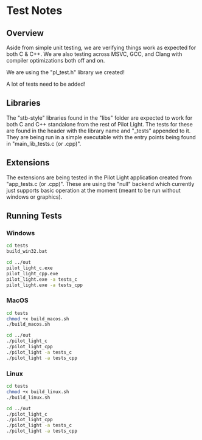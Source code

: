 # Test Notes

## Overview

Aside from simple unit testing, we are verifying things work as expected for both C & C++. We are also testing across
MSVC, GCC, and Clang with compiler optimizations both off and on.

We are using the "pl_test.h" library we created!

A lot of tests need to be added!

## Libraries
The "stb-style" libraries found in the "libs" folder are expected to work for both C and C++ standalone from the rest
of Pilot Light. The tests for these are found in the header with the library name and "_tests" appended to it. They are
being run in a simple executable with the entry points being found in "main_lib_tests.c (or .cpp)".

## Extensions
The extensions are being tested in the Pilot Light application created from "app_tests.c (or .cpp)". These are using the
"null" backend which currently just supports basic operation at the moment (meant to be run without windows or graphics).

## Running Tests

### Windows
```bash
cd tests
build_win32.bat

cd ../out
pilot_light_c.exe
pilot_light_cpp.exe
pilot_light.exe -a tests_c
pilot_light.exe -a tests_cpp
```

### MacOS
```bash
cd tests
chmod +x build_macos.sh
./build_macos.sh

cd ../out
./pilot_light_c
./pilot_light_cpp
./pilot_light -a tests_c
./pilot_light -a tests_cpp
```
### Linux
```bash
cd tests
chmod +x build_linux.sh
./build_linux.sh

cd ../out
./pilot_light_c
./pilot_light_cpp
./pilot_light -a tests_c
./pilot_light -a tests_cpp
```